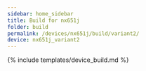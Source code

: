 ```yaml
---
sidebar: home_sidebar
title: Build for nx651j
folder: build
permalink: /devices/nx651j/build/variant2/
device: nx651j_variant2
---
```

{% include templates/device_build.md %}
